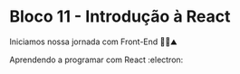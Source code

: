# Bloco 11 - Introdução à React

Iniciamos nossa jornada com Front-End :climbing_man::mountain:

Aprendendo a programar com React :electron:
